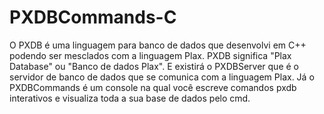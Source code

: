 # PXDBCommands-C
O PXDB é uma linguagem para banco de dados que desenvolvi em C++ podendo ser mesclados com a linguagem Plax. PXDB significa "Plax Database" ou "Banco de dados Plax". E existirá o PXDBServer que é o servidor de banco de dados que se comunica com a linguagem Plax. Já o PXDBCommands é um console na qual você escreve comandos pxdb interativos e visualiza toda a sua base de dados pelo cmd.
